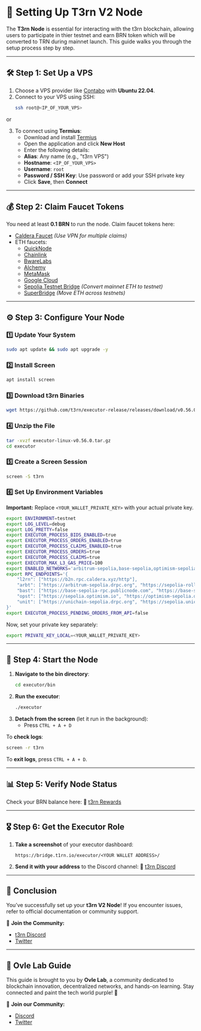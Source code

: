 # 🚀 Setting Up T3rn V2 Node

The **T3rn Node** is essential for interacting with the t3rn blockchain, allowing users to participate in thier testnet and earn BRN token which will be converted to TRN during mainnet launch. This guide walks you through the setup process step by step.

---

## 🛠️ Step 1: Set Up a VPS

1. Choose a VPS provider like [Contabo](https://www.tkqlhce.com/click-101114590-13484397) with **Ubuntu 22.04**.
2. Connect to your VPS using SSH:
   ```sh
   ssh root@<IP_OF_YOUR_VPS>
   ```
or 

3. To connect using **Termius**:
    - Download and install [Termius](https://www.termius.com/)
    - Open the application and click **New Host**
    - Enter the following details:
    - **Alias**: Any name (e.g., "t3rn VPS")
    - **Hostname**: `<IP_OF_YOUR_VPS>`
    - **Username**: `root`
    - **Password / SSH Key**: Use password or add your SSH private key
    - Click **Save**, then **Connect**

---

## 💰 Step 2: Claim Faucet Tokens

You need at least **0.1 BRN** to run the node. Claim faucet tokens here:
- [Caldera Faucet](https://b2n.hub.caldera.xyz/) *(Use VPN for multiple claims)*
- ETH faucets:
  - [QuickNode](https://faucet.quicknode.com/arbitrum/sepolia)
  - [Chainlink](https://faucets.chain.link/arbitrum-sepolia)
  - [BwareLabs](https://bwarelabs.com/faucets/arbitrum-sepolia)
  - [Alchemy](https://www.alchemy.com/faucets/ethereum-sepolia)
  - [MetaMask](https://docs.metamask.io/developer-tools/faucet/)
  - [Google Cloud](https://cloud.google.com/application/web3/faucet/ethereum/sepolia)
  - [Sepolia Testnet Bridge](https://testnetbridge.com/sepolia) *(Convert mainnet ETH to testnet)*
  - [SuperBridge](https://testnets.superbridge.app/base-sepolia) *(Move ETH across testnets)*

---

## ⚙️ Step 3: Configure Your Node

### 1️⃣ Update Your System
```sh
sudo apt update && sudo apt upgrade -y
```

### 2️⃣ Install Screen
```sh
apt install screen
```

### 3️⃣ Download t3rn Binaries
```sh
wget https://github.com/t3rn/executor-release/releases/download/v0.56.0/executor-linux-v0.56.0.tar.gz
```

### 4️⃣ Unzip the File
```sh
tar -xvzf executor-linux-v0.56.0.tar.gz
cd executor
```

### 5️⃣ Create a Screen Session
```sh
screen -S t3rn
```

### 6️⃣ Set Up Environment Variables
**Important:** Replace `<YOUR_WALLET_PRIVATE_KEY>` with your actual private key.
```sh
export ENVIRONMENT=testnet
export LOG_LEVEL=debug
export LOG_PRETTY=false
export EXECUTOR_PROCESS_BIDS_ENABLED=true
export EXECUTOR_PROCESS_ORDERS_ENABLED=true
export EXECUTOR_PROCESS_CLAIMS_ENABLED=true
export EXECUTOR_PROCESS_ORDERS=true
export EXECUTOR_PROCESS_CLAIMS=true
export EXECUTOR_MAX_L3_GAS_PRICE=100
export ENABLED_NETWORKS='arbitrum-sepolia,base-sepolia,optimism-sepolia,unichain-sepolia,l2rn'
export RPC_ENDPOINTS='{
    "l2rn": ["https://b2n.rpc.caldera.xyz/http"],
    "arbt": ["https://arbitrum-sepolia.drpc.org", "https://sepolia-rollup.arbitrum.io/rpc"],
    "bast": ["https://base-sepolia-rpc.publicnode.com", "https://base-sepolia.drpc.org"],
    "opst": ["https://sepolia.optimism.io", "https://optimism-sepolia.drpc.org"],
    "unit": ["https://unichain-sepolia.drpc.org", "https://sepolia.unichain.org"]
}'
export EXECUTOR_PROCESS_PENDING_ORDERS_FROM_API=false
```

Now, set your private key separately:
```sh
export PRIVATE_KEY_LOCAL=<YOUR_WALLET_PRIVATE_KEY>
```

---

## 🚀 Step 4: Start the Node

1. **Navigate to the bin directory**:
   ```sh
   cd executor/bin
   ```
2. **Run the executor**:
   ```sh
   ./executor
   ```
3. **Detach from the screen** (let it run in the background):
   - Press `CTRL + A + D`

To **check logs**:
```sh
screen -r t3rn
```
To **exit logs**, press `CTRL + A + D`.

---

## 📊 Step 5: Verify Node Status

Check your BRN balance here:
🔗 [t3rn Rewards](https://unlock3d.t3rn.io/rewards)

---

## 🎖️ Step 6: Get the Executor Role

1. **Take a screenshot** of your executor dashboard:
   ```
   https://bridge.t1rn.io/executor/<YOUR WALLET ADDRESS>/
   ```
2. **Send it with your address** to the Discord channel:
   🔗 [t3rn Discord](https://discord.gg/w9RcRz2XAH)

---

## 🎉 Conclusion

You’ve successfully set up your **t3rn V2 Node**! If you encounter issues, refer to official documentation or community support.

🔗 **Join the Community:**
- [t3rn Discord](https://discord.gg/t3rn)
- [Twitter](https://twitter.com/t3rn_io)

---

## 🌟 Ovle Lab Guide

This guide is brought to you by **Ovle Lab**, a community dedicated to blockchain innovation, decentralized networks, and hands-on learning. Stay connected and paint the tech world purple! 💜

🔗 **Join our Community:**
- [Discord](https://discord.gg/ovlelab)
- [Twitter](https://twitter.com/OvleLab)

